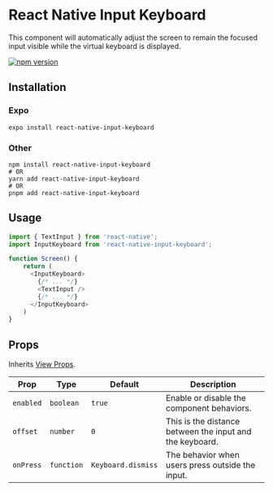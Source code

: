 # React Native Input Keyboard

This component will automatically adjust the screen to remain the focused input visible while the virtual keyboard is displayed.

[![npm version](https://badge.fury.io/js/react-native-input-keyboard.svg)](https://badge.fury.io/js/react-native-input-keyboard)

## Installation

### Expo

```shell
expo install react-native-input-keyboard
```

### Other

```shell
npm install react-native-input-keyboard
# OR
yarn add react-native-input-keyboard
# OR
pnpm add react-native-input-keyboard
```

## Usage

```js
import { TextInput } from 'react-native';
import InputKeyboard from 'react-native-input-keyboard';

function Screen() {
    return (
      <InputKeyboard>
        {/* ... */}
        <TextInput />
        {/* ... */}
      </InputKeyboard>
    )
}
```

## Props

Inherits [View Props](https://reactnative.dev/docs/view#props).

| Prop      | Type       | Default            | Description                                              |
|-----------|------------|--------------------|----------------------------------------------------------|
| `enabled` | `boolean`  | `true`             | Enable or disable the component behaviors.               |
| `offset`  | `number`   | `0`                | This is the distance between the input and the keyboard. |
| `onPress` | `function` | `Keyboard.dismiss` | The behavior when users press outside the input.         |
